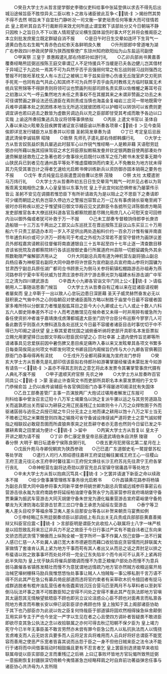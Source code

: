<!-- { "loadSidebar": true } -->
　　○癸丑大学士方从哲言提学御史李徵仪吏科给事中张延登俱以求去不得先后出城沿途候旨臣不胜惊异夫二臣以枚卜之故与诸臣彼此互争＜锍-釒＞揭纷然其势不得不去然  明旨未下自宜杜门静听况一司文衡一掌吏垣责任何等重大而可径情若此  皇上若听其自去不行裁断将来效尤何所底止谓宜敕下该部处分又今日朝端不静只因枚卜之旨日久不下以致人情观望议论横生国体滋伤时事大坏乞并将会推阁臣之本立刻批发庶爰立既定群疑自消不报
　　○是日午时日生交晕如连环下生背气一道黄白色左右生戟气青赤色白虹弥天各鲜明良久散
　　○升刑部郎中曾道唯为湖广右参政四川参政闵梦得为狭西按察使广东琼州知府欧阳灿为山东盐运司副使
　　○甲寅祭  三皇于  景惠殿遣礼部右侍郎孙如游行礼
　　○乙卯兵部尚书黄嘉善覆奏经略熊廷弼巡按陈王庭交章谓辽人不足恃援兵不当缓是已夫各边健儿岂其借材于异域辽于九边处一焉其不可为兵然乎否乎且强弱何常之有忘战则弱习战则强西北警报不时故衽革枕戈人有斗志辽之被祸三年于兹矣目惨心伤谁无丘陇室庐交刃死拱手死死一也同有血气共此心知其终不可为兵然乎否乎由先时教练无方临时联属无术统兵官熊锦等不得辞责则将领可议也赞画列衔部司顾名责实原以佐帷幄之筹耳号召之初激以义气一呼云集然地方未任之责事权不在其握其来之未谓非赞画之功去之未可径谓赞画之罪设法还伍道臣在焉则责成当慎也海盖金复岫岩三岔河一带地既需守兵难卒调募本处之民团练本地当无所逃况就彼团练可以护粮可以转饷可以省费则更调宜讲也若曰逃去之数皆为虚数另调边兵以充之臣部即甘受其考成而敢予各边以口实哉  上谕这所奏招集逃兵及议将领等事俱依拟
　　○丙辰  上遣文书官以  圣体自入春以来动火眩晕及目疾脾胃诸证宣示辅臣谕以所奏各项章＜锍-釒＞见今查简俟即详览发行辅臣方从哲奏并以珍摄  圣躬简发章奏为请
　　○丁巳  考定皇后忌辰遣武清侯李诚铭祭  昭陵
　　○致祭  先师孔子遣礼部右侍郎韩爌行礼
　　○大学士方从哲言奴氛益炽我兵屡逃此时鼓军心以作锐气惟经略一人是赖非藉  天语慰劳廷弼亦何所藉以施其招徕驾驭之术乞将臣原拟敕稿发誊并钦定银两数目使两部凑处作速赍解是拯救危辽之急著也若少詹事徐光启既付以练军之任乃敕书未发受事无期今山狭民兵已到者见在通州昌平等处不惟虚糜粮饷而约束无人不免散处为地方扰未得其力先受其害岂计之得者乞速给光启敕书俾训练新兵以资防御亦固本销萌之要务也不报
　　○戊午  孝贞纯皇后忌辰遣豊润伯曹以忠祭  茂陵
　　○祭  太社  太稷遣驸马万炜行礼　　○大学士方从哲奏昨初五日日生交晕背气戟气一时并见占者以为背叛乖离戈戟相伤之象人心皇皇皆以东事为忧  皇上于此宜何如恐惧修省乃屡蒙传示皆云  圣躬不安见在调摄若惟恐臣下有所祈请故先为是以阻止之不思臣下之奏请即可少缓而朝廷之机务岂容久停边方之警报岂容暂止万一辽左有事虏骑长驱奄至阙下彼时亦将称疾以拒之乎惟望择日御文华殿召见文武群臣令各摅所见详陈御虏方略简发吏部推官各本大僚巡抚科道各官及都察院题差尽赐允用庶几人心可慰天变可回修内治以御外侮或者犹可补救于万一不报
　　○己未工部奏专督粮饷侍郎李长庚咨造船银一十三万五千两出之工部又山东巡抚王在晋巡按陈王庭议山东买豆三十万用船六千只责工部造办本司一岁入不足供出两处造船料价约一百余万计惟有催并南直节年逋负料价或可少济万一顾有司于考成之外视为泛常若不差官守督终为画饼议差员外郎程嘉宾请敕前往督催将南直逋银自三十五年起至四十七年止逐一清查数目移咨该省抚院及咨都察院转行各该巡按御史备行所属道府州县除一切题留蠲免外其余照数勒限严催解部济用从之
　　○升大同副总兵周有道为神机营左副将狼山副总兵杨应春为神枢营右副将大同中路参将许世臣为宣府副总兵宣府南山参将刘国镛为甘肃西宁副总兵原任湖广都司佥书顾景元为倒马关参将蓟镇松棚路游击孙祖寿为燕河路参将宁夏中军苟伏威为甘肃庄浪参将济宁游击蔡光崇为福建水标游击湖广中军江之清为四川建武游击
　　○辛酉大小九卿各官诣文华门同上公＜锍-釒＞请临朝用人二事随诣思善门候旨
　　○大学士方从哲奏自有辽难以来在廷诸臣请视朝者屡矣而  皇上卒靳于一出以致人心怠玩边患日深匪藉  圣天子威灵赫然奋发必无以鼓积衰之气耸中外之心则临朝召对使诸臣面陈方略以制胜于庙堂今日最不容缓者国家多难所恃以分猷宣力者惟是股肱耳目之臣今大小九卿或止七八人或止十数人六科五六人御史除奉差外不过十人而考选散馆见在候命者又未得一时并用猝有缓急所为备任使资折冲者谁乎嘉靖庚戌虏薄都城遣大臣坐门防守台臣分布巡察今寥寥几人可备此数否乎则亟点大僚科道及各处巡抚又今日最不容缓者诸臣目击时事忧切于中不得已为叩阍之请伏望  皇上察其爱君忧国之诚俯垂听纳将吏部开具职名本发臣票拟立赐允用更望择日出御文华殿以慰臣民仰望之心  宗社幸甚  上遣内使传旨览卿等所请诸事具见忠爱朕前因中暑伤脾又患目疾足痛昨入春以来又发眩晕其各项文书繁多日每查简俟简出何项文书即发何项文书卿且回内阁候旨仍传与大小九卿各官俱著回原衙门办事毋得再有渎扰
　　○壬戌升万全都司薛来胤为宣府龙门参将
　　○癸亥大学士方从哲奏先是礼部印信该臣拟右侍郎孙如游署掌屡经催请未蒙批发今如游有请告一＜锍-釒＞盖亦不得其志则去之意乞将此本发票令其署掌管事庶代摄有人典礼不废不报
　　○甲子遣顺天府官祭  先农之神
　　○大学士方从哲奏昨百官同具公＜锍-釒＞蒙  圣谕止许查简文书而吏部所具职名本未蒙发票相约于文华门恭候俞旨  上仍以疾传谕辅臣令各官俱回衙门办事不得屡进叩阍渎扰有失国体
　　○乙丑工部奏差管厂主事一员演放两厂大炮试过堪用者解发辽东报可
　　○刑科给事中曾汝召言辽阳十八万军士竭粟刍以饷之复派牛骡以运之与其劳劳道路及关而返孰若出关而留以为耕获之用辽民虽残辽土如故则令十八万之众捍牧圉于外而驱诸孱弱与逃伍之兵授已赋之牛只分无主之土地而课之耕用以饱十八万之军士当无不赡者辽阳之米粟既登则四海之输挽可省守备诚设烽燧诚严道将吏士之意气诚如臂指之相联奴必敢窥吾圉而所虞狼奔豕突之扰吾耕守者亦无患也然则今日留已发之牛骡耕素膏之田里诚为便计＜锍-釒＞留中
　　○丙寅大学士方从哲复以  皇太子开讲之期为请不报
　　○丁卯  恭仁康定景皇帝忌辰遣武靖伯朱自洪祭  陵寝
　　○春分祭  大明于  朝日坛遣泰宁侯陈良弼行礼
　　○夜五更月犯房宿北第二星月在上
　　○戊辰升苑马寺卿倪朝宾为狭西参政　　○己巳遣广东道御史毛一鹭提督苏松等处学政
　　○遣行人司行人邢绍德往嘉祥王府梁廷翰往翼城王府王心一往稷山王府王逢元往沁水王府李时馨往富川王府倪文焕往长沙王府苏兆先往肃宁王府各掌行丧礼
　　○命神枢营左副将达奇勋以原官充总兵官镇守居庸昌平等处地方
　　○辛未大学士方从哲以抱病沉笃具＜锍-釒＞乞罢并请速下新臣之命以续政本不报
　　○给少詹事兼管理练军事务徐光启敕书
　　○升昌镇黄花路参将杨镇为副总兵管大同中路参将事大同新平堡参将姚世卿为副总兵管威远城参将事密云右营游击徐永胤为宣府南路参将延绥柏油堡守备贺永宁为高家营参将宣府靖胡堡守备贾秉廉为振武车营游击大同灭胡堡守备朱世宠为遵化辎重营游击宣府葛峪堡守备苑攀龙为天津防海右营游击甘肃三岔口守备王承恩为延绥左营游击
　　○泰宁等卫夷人差头目咬歹等福余等卫夷人差头目那安台等各以补贺来朝贡马宴赉如例
　　○壬申经略辽东熊廷弼奏顷臣以部调纸上有兵出关无兵责成兵部部臣黄嘉善揭辩又科臣官应震＜锍-釒＞言部臣明是谓臣欠此收拾人心联属将士八字一味严核是以招怨致乱将来忘辽非兵力不足之故臣于今日行事过严实有不能自讳者辽东向来文骄恣而武贪懦下懒傲而上纵狥全被一宽字所坏一事不作冀人悦己安静一法不行冀人感已仁慈一人不处冀人诵已宽大本市德避怨而藉口收拾皆庇贪容懦而托辞联属大家做情了套谁肯认真上紧为地方干事而苟有其人者出又从而忌之诋之弄肘足以排之布蜚语以败之致事事坏而处处坏将一完全辽东失陷半个而今尚可不认真不上紧再将此半失陷为  皇上忧乎缺兵将催兵部徵调而慢不为意乏粮催户部处办而慢不为意兵弱马羸催各省镇拣发精壮而慢不为意犹谓地远情疏乃地方官亦然贼方收粮运窖开局治械穵壕树栅秣马励兵我惟悠悠怡处事事让贼人人怕贼每一事公移私劄千言万语不得不厉此其严在急公有募兵倚庇部道而违将官约束者有采草砍木抗令擅回者有捉马成群逃脱者有棍弁浊乱营伍者有衙蠹索钱沉压合营马匹至两月不与草料者以至剥军倒马玩法坏事之类不可胜数臣知之安得不问处之安得不重此其严在执法即地方官嗔其太逼怨其无情觖望抵牾臣不顾也即另立议论沮惑众心臣不顾也对面弗言而私禀各院地方弗言而布散长安以伸已说彰臣谬亦弗顾也恃  皇上独知于其上阁部诸臣协助于其下也乃部臣亦为此说以佐之臣复何恃哉臣于部道镇将固欢然相得操急纵舍颠倒互用实非专主于严也今坐定一严字以生见在者之心且使四方调补者皆疑畏不敢进臣即欲尽变其急公执法之念以收拾联属之亦何可得去秋辽阳朝不保夕臣为  皇上竭力死守今已半年无事臣虽不敢言劳然亦未尝有罪今臣急公而人以私抗执法而人以情挠言虏难支而人云无妨言兵要多而人云将足言兵将难用而人云兵好将好总谓臣不能宽容而善用之使恶严乐宽者皆喜其说而丛怨于臣之一身不但他日贼来臣之法令决不能行于诸将而中间借事摇动时相鼓煽且更有不忍言者乞  皇上罢臣别选贤能早来收拾联属毋徒以臣实部臣之言而重残辽之后祸  上曰辽事败坏皆地方官玩愒所致熊廷弼一意振刷恢复封疆朕深切倚赖今夷情甚急岂经略释肩之时自弃前功著益弹忠任事与诸臣协心共济毋为人言所阻
